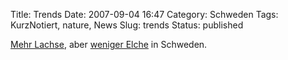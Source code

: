 Title: Trends
Date: 2007-09-04 16:47
Category: Schweden
Tags: KurzNotiert, nature, News
Slug: trends
Status: published

[Mehr
Lachse](http://www.sr.se/cgi-bin/international/nyhetssidor/artikel.asp?nyheter=1&programid=2108&Artikel=1575893),
aber [weniger
Elche](http://www.sr.se/cgi-bin/international/nyhetssidor/artikel.asp?nyheter=1&programid=2108&Artikel=1576006)
in Schweden.

